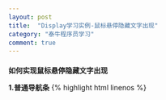 ```yaml
---
layout: post
title:  "Display学习实例-鼠标悬停隐藏文字出现"
category: "泰牛程序员学习"
comment: true
---
```


#### 如何实现鼠标悬停隐藏文字出现
**1.普通导航条**
{% highlight html linenos %}
<!DOCTYPE html>
<html>
<head>
	<meta charset="UTF-8" />
	<title>鼠标移动到图片文字显示</title>
	<style type="text/css">
	* {margin:0px; padding:0px;}
		
		/***
			设置li为相对定位		
		*/
		.content ul li {
			 float:left;
			 list-style:none;
			 position:relative;
		}
		/***
			设置隐藏文本为绝对定位
			并且把文本隐藏起来	
		*/
		.content li span{
			position:absolute;
			left:0px;
			bottom:2px;
			background:red;
			display:none;
			width:151px;

		}
		/***
			当鼠标移动到图片上，显示隐藏的文本
		*/
		ul li:hover span{
			display:block;
		}
	</style>
</head>
<body>
		<div class="content">
			<ul>
				<li>
					<a href="#"><img src="images/chanpin_img.jpg"></a>
					<span>PHP工程师</span>
				</li>
			</ul>
		</div>
</body>
</html>
{% endhighlight %}

#####效果图如下



![悬停显示](https://github.com/adam-p/markdown-here/raw/master/src/common/images/icon48.png "悬停显示")